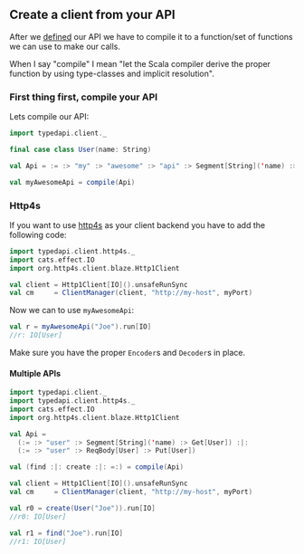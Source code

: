 ## Create a client from your API
After we [defined](https://github.com/pheymann/typedapi/blob/master/docs/ApiDefinition.md) our API we have to compile it to a function/set of functions we can use to make our calls.

When I say "compile" I mean "let the Scala compiler derive the proper function by using type-classes and implicit resolution".

### First thing first, compile your API
Lets compile our API:

```Scala
import typedapi.client._

final case class User(name: String)

val Api = := :> "my" :> "awesome" :> "api" :> Segment[String]('name) :> Get[User]

val myAwesomeApi = compile(Api)
```

### Http4s
If you want to use [http4s](https://github.com/http4s/http4s) as your client backend you have to add the following code:

```Scala
import typedapi.client.http4s._
import cats.effect.IO
import org.http4s.client.blaze.Http1Client

val client = Http1Client[IO]().unsafeRunSync
val cm     = ClientManager(client, "http://my-host", myPort)
```

Now we can to use `myAwesomeApi`:

```Scala
val r = myAwesomeApi("Joe").run[IO]
//r: IO[User]
```

Make sure you have the proper `Encoder`s and `Decoder`s in place.

#### Multiple APIs
```Scala
import typedapi.client._
import typedapi.client.http4s._
import cats.effect.IO
import org.http4s.client.blaze.Http1Client

val Api = 
  (:= :> "user" :> Segment[String]('name) :> Get[User]) :|:
  (:= :> "user" :> ReqBody[User] :> Put[User])

val (find :|: create :|: =:) = compile(Api)

val client = Http1Client[IO]().unsafeRunSync
val cm     = ClientManager(client, "http://my-host", myPort)

val r0 = create(User("Joe")).run[IO]
//r0: IO[User]

val r1 = find("Joe").run[IO]
//r1: IO[User]
```
